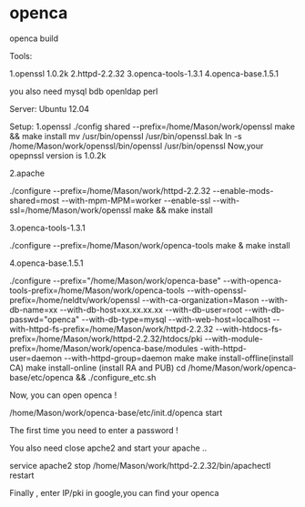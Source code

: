 # openca
openca build

Tools:

  1.openssl 1.0.2k
  2.httpd-2.2.32
  3.openca-tools-1.3.1
  4.openca-base.1.5.1
  
  you also need mysql bdb openldap perl

Server:
  Ubuntu 12.04

Setup:
1.openssl
  ./config shared --prefix=/home/Mason/work/openssl
  make && make install
  mv /usr/bin/openssl /usr/bin/openssl.bak
  ln -s /home/Mason/work/openssl/bin/openssl /usr/bin/openssl 
  Now,your opepnssl version is 1.0.2k
  
2.apache

  ./configure --prefix=/home/Mason/work/httpd-2.2.32 --enable-mods-shared=most --with-mpm-MPM=worker --enable-ssl --with-ssl=/home/Mason/work/openssl
  make && make install
  
3.openca-tools-1.3.1

  ./configure --prefix=/home/Mason/work/openca-tools
  make & make install
  
4.openca-base.1.5.1

  ./configure  --prefix="/home/Mason/work/openca-base" --with-openca-tools-prefix=/home/Mason/work/openca-tools --with-openssl-prefix=/home/neldtv/work/openssl --with-ca-organization=Mason --with-db-name=xx --with-db-host=xx.xx.xx.xx --with-db-user=root --with-db-passwd="openca" --with-db-type=mysql --with-web-host=localhost --with-httpd-fs-prefix=/home/Mason/work/httpd-2.2.32 --with-htdocs-fs-prefix=/home/Mason/work/httpd-2.2.32/htdocs/pki --with-module-prefix=/home/Mason/work/openca-base/modules -with-httpd-user=daemon --with-httpd-group=daemon
  make 
  make install-offline(install CA)
  make install-online (install RA and PUB)
  cd /home/Mason/work/openca-base/etc/openca && ./configure_etc.sh
  
Now, you can open openca !

  /home/Mason/work/openca-base/etc/init.d/openca start 
  
The first time you need to enter a password !

You also need close apche2 and start your apache ..

   service apache2 stop
   /home/Mason/work/httpd-2.2.32/bin/apachectl restart
   
Finally , enter IP/pki in google,you can find your openca
  
  
  
  
